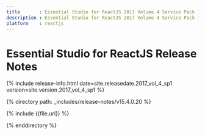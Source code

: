 ```yaml
---
title 		: Essential Studio for ReactJS 2017 Volume 4 Service Pack 1 Release Notes
description : Essential Studio for ReactJS 2017 Volume 4 Service Pack 1 Release Notes
platform 	: reactjs
---
```


# Essential Studio for ReactJS Release Notes

{% include release-info.html date=site.releasedate.2017_vol_4_sp1 version=site.version.2017_vol_4_sp1 %} 

{% directory path: _includes/release-notes/v15.4.0.20 %}

{% include {{file.url}} %}

{% enddirectory %}